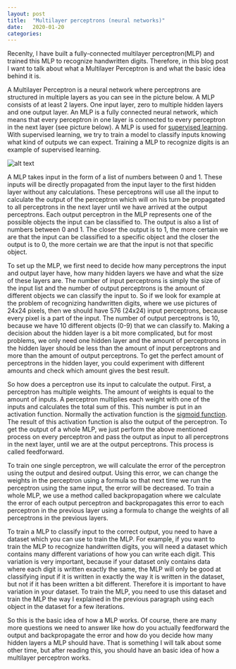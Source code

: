 ```yaml
---
layout: post
title:  "Multilayer perceptrons (neural networks)"
date:   2020-01-20
categories: 
---
```


Recenlty, I have built a fully-connected multilayer perceptron(MLP) and trained this MLP to recognize handwritten digits. Therefore, in this blog post I want to talk about what a Multilayer Perceptron is and what the basic idea behind it is.

A Multilayer Perceptron is a neural network where perceptrons are structured in multiple layers as you can see in the picture below. A MLP consists of at least 2 layers. One input layer, zero to multiple hidden layers and one output layer. An MLP is a fully connected neural network, which means that every perceptron in one layer is connected to every perceptron in the next layer (see picture below). A MLP is used for [supervised learning](https://en.wikipedia.org/wiki/Supervised_learning). With supervised learning, we try to train a model to classify inputs knowing what kind of outputs we can expect. Training a MLP to recognize digits is an example of supervised learning.

![alt text](/blog/img/MPL.png)

A MLP takes input in the form of a list of numbers between 0 and 1. These inputs will be directly propagated from the input layer to the first hidden layer without any calculations. These perceptrons will use all the input to calculate the output of the perceptron which will on his turn be propagated to all perceptrons in the next layer until we have arrived at the output perceptrons. Each output perceptron in the MLP represents one of the possible objects the input can be classified to. The output is also a list of numbers between 0 and 1. The closer the output is to 1, the more certain we are that the input can be classified to a specific object and the closer the output is to 0, the more certain we are that the input is not that specific object. 

To set up the MLP, we first need to decide how many perceptrons the input and output layer have, how many hidden layers we have and what the size of these layers are. The number of input perceptrons is simply the size of the input list and the number of output perceptrons is the amount of different objects we can classify the input to. So if we look for example at the problem of recognizing handwritten digits, where we use pictures of 24x24 pixels, then we should have 576 (24x24) input perceptrons, because every pixel is a part of the input. The number of output perceptrons is 10, because we have 10 different objects (0-9) that we can classify to. Making a decision about the hidden layer is a bit more complicated, but for most problems, we only need one hidden layer and the amount of perceptrons in the hidden layer should be less than the amount of input perceptrons and more than the amount of output perceptrons. To get the perfect amount of perceptrons in the hidden layer, you could experiment with different amounts and check which amount gives the best result. 

So how does a perceptron use its input to calculate the output. First, a perceptron has multiple weights. The amount of weights is equal to the amount of inputs. A perceptron multiplies each weight with one of the inputs and calculates the total sum of this. This number is put in an activation function. Normally the activation function is the [sigmoid function](https://en.wikipedia.org/wiki/Sigmoid_function). The result of this activation function is also the output of the perceptron. To get the output of a whole MLP, we just perform the above mentioned process on every perceptron and pass the output as input to all perceptrons in the next layer, until we are at the output perceptrons. This process is called feedforward.

To train one single perceptron, we will calculate the error of the perceptron using the output and desired output. Using this error, we can change the weights in the perceptron using a formula so that next time we run the perceptron using the same input, the error will be decreased. To train a whole MLP, we use a method called backpropagation where we calculate the error of each output perceptron and backpropagates this error to each perceptron in the previous layer using a formula to change the weights of all perceptrons in the previous layers.

To train a MLP to classify input to the correct output, you need to have a dataset which you can use to train the MLP. For example, if you want to train the MLP to recognize handwritten digits, you will need a dataset which contains many different variations of how you can write each digit. This variation is very important, because if your dataset only contains data where each digit is written exactly the same, the MLP will only be good at classifying input if it is written in exactly the way it is written in the dataset, but not if it has been written a bit different. Therefore it is important to have variation in your dataset. To train the MLP, you need to use this dataset and train the MLP the way I explained in the previous paragraph using each object in the dataset for a few iterations.

So this is the basic idea of how a MLP works. Of course, there are many more questions we need to answer like how do you actually feedforward the output and backpropagate the error and how do you decide how many hidden layers a MLP should have. That is something I will talk about some other time, but after reading this, you should have an basic idea of how a multilayer perceptron works.